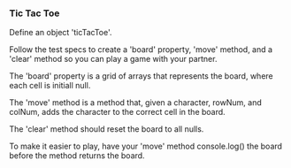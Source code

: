 ### Tic Tac Toe

Define an object 'ticTacToe'.

Follow the test specs to create a 'board' property, 'move' method, and a 'clear'
method so you can play a game with your partner.

The 'board' property is a grid of arrays that represents the board, where each
cell is initiall null.

The 'move' method is a method that, given a character, rowNum, and colNum, adds
the character to the correct cell in the board.

The 'clear' method should reset the board to all nulls.

To make it easier to play, have your 'move' method console.log() the
board before the method returns the board.
